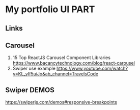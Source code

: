 # My portfolio UI PART

## Links

## Carousel

1. 15 Top ReactJS Carousel Component Libraries <https://www.bacancytechnology.com/blog/react-carousel>
2. Swiper use example <https://www.youtube.com/watch?v=KL_yIf5uiJo&ab_channel=TravelsCode>

## Swiper DEMOS

<https://swiperjs.com/demos#responsive-breakpoints>
